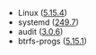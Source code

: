 - Linux ([5.15.4](https://lwn.net/Articles/876611/))
- systemd ([249.7](https://github.com/systemd/systemd-stable/blob/v249.7/NEWS))
- audit ([3.0.6](https://listman.redhat.com/archives/linux-audit/2021-October/msg00000.html))
- btrfs-progs ([5.15.1](https://btrfs.wiki.kernel.org/index.php/Changelog#btrfs-progs_v5.15_.28Nov_2021.29))
